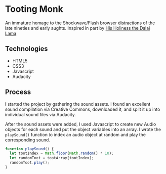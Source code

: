 # Tooting Monk
An immature homage to the Shockwave/Flash browser distractions of the late nineties and early aughts. Inspired in part by [His Holiness the Dalai Lama](https://www.upworthy.com/the-dalai-lama-has-some-very-uplifting-and-wise-words-about-farting)

## Technologies
- HTML5
- CSS3
- Javascript
- Audacity 

## Process
I started the project by gathering the sound assets. I found an excellent sound compilation via Creative Commons, downloaded it, and split it up into individual sound files via Audacity. 

After the sound assets were added, I used Javascript to create new Audio objects for each sound and put the object variables into an array. I wrote the `playSound()` function to index an audio object at random and play the corresponding sound.

```js
function playSound() {
  let tootIndex = Math.floor(Math.random() * 10);
  let randomToot = tootArray[tootIndex];
  randomToot.play();
}
```